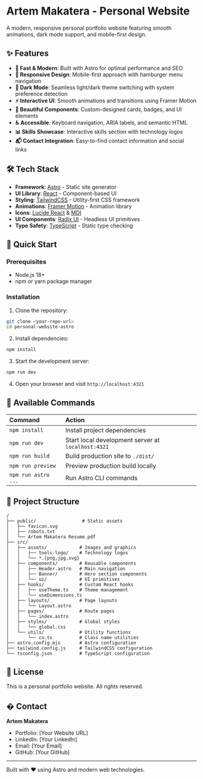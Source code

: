 # Artem Makatera - Personal Website

A modern, responsive personal portfolio website featuring smooth animations, dark mode support, and mobile-first design.

## ✨ Features

- **🚀 Fast & Modern**: Built with Astro for optimal performance and SEO
- **📱 Responsive Design**: Mobile-first approach with hamburger menu navigation
- **🌙 Dark Mode**: Seamless light/dark theme switching with system preference detection
- **⚡ Interactive UI**: Smooth animations and transitions using Framer Motion
- **🎨 Beautiful Components**: Custom-designed cards, badges, and UI elements
- **♿ Accessible**: Keyboard navigation, ARIA labels, and semantic HTML
- **📊 Skills Showcase**: Interactive skills section with technology logos
- **📬 Contact Integration**: Easy-to-find contact information and social links

## 🛠️ Tech Stack

- **Framework**: [Astro](https://astro.build/) - Static site generator
- **UI Library**: [React](https://reactjs.org/) - Component-based UI
- **Styling**: [TailwindCSS](https://tailwindcss.com/) - Utility-first CSS framework
- **Animations**: [Framer Motion](https://www.framer.com/motion/) - Animation library
- **Icons**: [Lucide React](https://lucide.dev/) & [MDI](https://materialdesignicons.com/)
- **UI Components**: [Radix UI](https://www.radix-ui.com/) - Headless UI primitives
- **Type Safety**: [TypeScript](https://www.typescriptlang.org/) - Static type checking

## 🚀 Quick Start

### Prerequisites

- Node.js 18+ 
- npm or yarn package manager

### Installation

1. Clone the repository:
```bash
git clone <your-repo-url>
cd personal-website-astro
```

2. Install dependencies:
```bash
npm install
```

3. Start the development server:
```bash
npm run dev
```

4. Open your browser and visit `http://localhost:4321`

## 🧞 Available Commands

| Command | Action |
| :-- | :-- |
| `npm install` | Install project dependencies |
| `npm run dev` | Start local development server at `localhost:4321` |
| `npm run build` | Build production site to `./dist/` |
| `npm run preview` | Preview production build locally |
| `npm run astro ...` | Run Astro CLI commands |

## 📁 Project Structure

```
/
├── public/                 # Static assets
│   ├── favicon.svg
│   ├── robots.txt
│   └── Artem Makatera Resume.pdf
├── src/
│   ├── assets/            # Images and graphics
│   │   ├── tools-logo/    # Technology logos
│   │   └── *.{png,jpg,svg}
│   ├── components/        # Reusable components
│   │   ├── Header.astro   # Main navigation
│   │   ├── Banner/        # Hero section components
│   │   └── ui/            # UI primitives
│   ├── hooks/             # Custom React hooks
│   │   ├── useTheme.ts    # Theme management
│   │   └── useDimensions.ts
│   ├── layouts/           # Page layouts
│   │   └── Layout.astro
│   ├── pages/             # Route pages
│   │   └── index.astro
│   ├── styles/            # Global styles
│   │   └── global.css
│   └── utils/             # Utility functions
│       └── cn.ts          # Class name utilities
├── astro.config.mjs       # Astro configuration
├── tailwind.config.js     # TailwindCSS configuration
└── tsconfig.json          # TypeScript configuration
```



## 📄 License

This is a personal portfolio website. All rights reserved.

## � Contact

**Artem Makatera**
- Portfolio: [Your Website URL]
- LinkedIn: [Your LinkedIn]
- Email: [Your Email]
- GitHub: [Your GitHub]

---

Built with ❤️ using Astro and modern web technologies.
